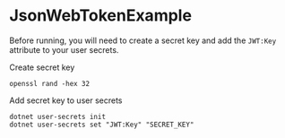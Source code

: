 # JsonWebTokenExample
Before running, you will need to create a secret key and add the `JWT:Key` attribute to your user secrets.

Create secret key
```
openssl rand -hex 32
```
Add secret key to user secrets
```
dotnet user-secrets init
dotnet user-secrets set "JWT:Key" "SECRET_KEY"
```
